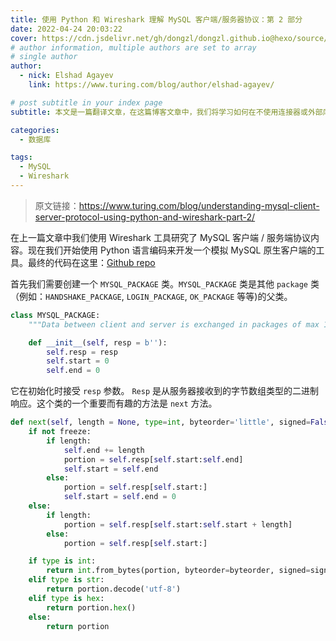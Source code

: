 ```yaml
---
title: 使用 Python 和 Wireshark 理解 MySQL 客户端/服务器协议：第 2 部分
date: 2022-04-24 20:03:22
cover: https://cdn.jsdelivr.net/gh/dongzl/dongzl.github.io@hexo/source/images/cover/mysql_python.png
# author information, multiple authors are set to array
# single author
author:
  - nick: Elshad Agayev
    link: https://www.turing.com/blog/author/elshad-agayev/

# post subtitle in your index page
subtitle: 本文是一篇翻译文章，在这篇博客文章中，我们将学习如何在不使用连接器或外部库的情况下从头开始编写我们自己的原生 MySQL 客户端。

categories: 
  - 数据库

tags: 
  - MySQL
  - Wireshark
---
```


> 原文链接：https://www.turing.com/blog/understanding-mysql-client-server-protocol-using-python-and-wireshark-part-2/

在上一篇文章中我们使用 Wireshark 工具研究了 MySQL 客户端 / 服务端协议内容。现在我们开始使用 Python 语言编码来开发一个模拟 MySQL 原生客户端的工具。最终的代码在这里：[Github repo](https://github.com/elshadaghazade/mysql_native_client_in_python)

首先我们需要创建一个 `MYSQL_PACKAGE` 类。`MYSQL_PACKAGE` 类是其他 `package` 类（例如：`HANDSHAKE_PACKAGE`, `LOGIN_PACKAGE`, `OK_PACKAGE` 等等)的父类。

```Python
class MYSQL_PACKAGE:
    """Data between client and server is exchanged in packages of max 16MByte size."""  

    def __init__(self, resp = b''):
        self.resp = resp
        self.start = 0
        self.end = 0
```

它在初始化时接受 `resp` 参数。 `Resp` 是从服务器接收到的字节数组类型的二进制响应。这个类的一个重要而有趣的方法是 `next` 方法。

```Python
def next(self, length = None, type=int, byteorder='little', signed=False, freeze=False):
    if not freeze:
        if length:
            self.end += length
            portion = self.resp[self.start:self.end]
            self.start = self.end
        else:
            portion = self.resp[self.start:]
            self.start = self.end = 0
    else:
        if length:
            portion = self.resp[self.start:self.start + length]
        else:
            portion = self.resp[self.start:]

    if type is int:
        return int.from_bytes(portion, byteorder=byteorder, signed=signed)
    elif type is str:
        return portion.decode('utf-8')
    elif type is hex:
        return portion.hex()
    else:
        return portion
```


